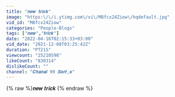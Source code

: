 ```yaml
---
title: "𝒏𝒆𝒘 𝒕𝒓𝒊𝒄𝒌"
image: "https:\/\/i.ytimg.com\/vi\/M8fcx24Ziow\/hqdefault.jpg"
vid_id: "M8fcx24Ziow"
categories: "People-Blogs"
tags: ["𝒏𝒆𝒘","𝒕𝒓𝒊𝒄𝒌"]
date: "2022-04-16T02:15:33+03:00"
vid_date: "2021-12-08T03:25:42Z"
duration: "PT21S"
viewcount: "25210598"
likeCount: "830314"
dislikeCount: ""
channel: "𝑪𝒉𝒂𝒏𝒂𝒍 99 𝑺𝒐𝒓𝒕,𝒔"
---
```

{% raw %}𝒏𝒆𝒘 𝒕𝒓𝒊𝒄𝒌 {% endraw %}

